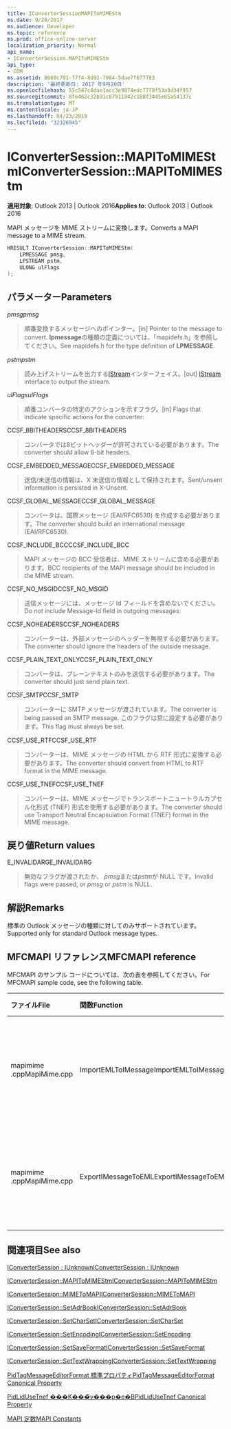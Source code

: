 ```yaml
---
title: IConverterSessionMAPIToMIMEStm
ms.date: 9/20/2017
ms.audience: Developer
ms.topic: reference
ms.prod: office-online-server
localization_priority: Normal
api_name:
- IConverterSession.MAPIToMIMEStm
api_type:
- COM
ms.assetid: 8660c701-f7f4-8d92-7984-5dae7f677783
description: '最終更新日: 2017 年9月20日'
ms.openlocfilehash: 55c547c4dae1acc3e9874edc7778f53a5d34f957
ms.sourcegitcommit: 8fe462c32b91c87911942c188f3445e85a54137c
ms.translationtype: MT
ms.contentlocale: ja-JP
ms.lasthandoff: 04/23/2019
ms.locfileid: "32326945"
---
```

# <a name="iconvertersessionmapitomimestm"></a><span data-ttu-id="26694-103">IConverterSession::MAPIToMIMEStm</span><span class="sxs-lookup"><span data-stu-id="26694-103">IConverterSession::MAPIToMIMEStm</span></span>
 
  
<span data-ttu-id="26694-104">**適用対象**: Outlook 2013 | Outlook 2016</span><span class="sxs-lookup"><span data-stu-id="26694-104">**Applies to**: Outlook 2013 | Outlook 2016</span></span> 
  
<span data-ttu-id="26694-105">MAPI メッセージを MIME ストリームに変換します。</span><span class="sxs-lookup"><span data-stu-id="26694-105">Converts a MAPI message to a MIME stream.</span></span>
  
```cpp
HRESULT IConverterSession::MAPIToMIMEStm( 
    LPMESSAGE pmsg, 
    LPSTREAM pstm, 
    ULONG ulFlags 
);
```

## <a name="parameters"></a><span data-ttu-id="26694-106">パラメーター</span><span class="sxs-lookup"><span data-stu-id="26694-106">Parameters</span></span>

 <span data-ttu-id="26694-107">_pmsg_</span><span class="sxs-lookup"><span data-stu-id="26694-107">_pmsg_</span></span>
  
> <span data-ttu-id="26694-108">順番変換するメッセージへのポインター。</span><span class="sxs-lookup"><span data-stu-id="26694-108">[in] Pointer to the message to convert.</span></span> <span data-ttu-id="26694-109">**lpmessage**の種類の定義については、「mapidefs.h」を参照してください。</span><span class="sxs-lookup"><span data-stu-id="26694-109">See mapidefs.h for the type definition of **LPMESSAGE**.</span></span>
    
 <span data-ttu-id="26694-110">_pstm_</span><span class="sxs-lookup"><span data-stu-id="26694-110">_pstm_</span></span>
  
> <span data-ttu-id="26694-111">読み上げストリームを出力する[IStream](https://msdn.microsoft.com/library/aa380034%28VS.85%29.aspx)インターフェイス。</span><span class="sxs-lookup"><span data-stu-id="26694-111">[out] [IStream](https://msdn.microsoft.com/library/aa380034%28VS.85%29.aspx) interface to output the stream.</span></span> 
    
 <span data-ttu-id="26694-112">_ulFlags_</span><span class="sxs-lookup"><span data-stu-id="26694-112">_ulFlags_</span></span>
  
>  <span data-ttu-id="26694-113">順番コンバータの特定のアクションを示すフラグ。</span><span class="sxs-lookup"><span data-stu-id="26694-113">[in] Flags that indicate specific actions for the converter:</span></span> 
    
<span data-ttu-id="26694-114">CCSF_8BITHEADERS</span><span class="sxs-lookup"><span data-stu-id="26694-114">CCSF_8BITHEADERS</span></span>
  
> <span data-ttu-id="26694-115">コンバータでは8ビットヘッダーが許可されている必要があります。</span><span class="sxs-lookup"><span data-stu-id="26694-115">The converter should allow 8-bit headers.</span></span>
    
<span data-ttu-id="26694-116">CCSF_EMBEDDED_MESSAGE</span><span class="sxs-lookup"><span data-stu-id="26694-116">CCSF_EMBEDDED_MESSAGE</span></span>
  
> <span data-ttu-id="26694-117">送信/未送信の情報は、X 未送信の情報として保持されます。</span><span class="sxs-lookup"><span data-stu-id="26694-117">Sent/unsent information is persisted in X-Unsent.</span></span>
    
<span data-ttu-id="26694-118">CCSF_GLOBAL_MESSAGE</span><span class="sxs-lookup"><span data-stu-id="26694-118">CCSF_GLOBAL_MESSAGE</span></span>
  
> <span data-ttu-id="26694-119">コンバータは、国際メッセージ (EAI/RFC6530) を作成する必要があります。</span><span class="sxs-lookup"><span data-stu-id="26694-119">The converter should build an international message (EAI/RFC6530).</span></span>
    
<span data-ttu-id="26694-120">CCSF_INCLUDE_BCC</span><span class="sxs-lookup"><span data-stu-id="26694-120">CCSF_INCLUDE_BCC</span></span>
  
> <span data-ttu-id="26694-121">MAPI メッセージの BCC 受信者は、MIME ストリームに含める必要があります。</span><span class="sxs-lookup"><span data-stu-id="26694-121">BCC recipients of the MAPI message should be included in the MIME stream.</span></span>
    
<span data-ttu-id="26694-122">CCSF_NO_MSGID</span><span class="sxs-lookup"><span data-stu-id="26694-122">CCSF_NO_MSGID</span></span>
  
> <span data-ttu-id="26694-123">送信メッセージには、メッセージ Id フィールドを含めないでください。</span><span class="sxs-lookup"><span data-stu-id="26694-123">Do not include Message-Id field in outgoing messages.</span></span>
    
<span data-ttu-id="26694-124">CCSF_NOHEADERS</span><span class="sxs-lookup"><span data-stu-id="26694-124">CCSF_NOHEADERS</span></span>
  
> <span data-ttu-id="26694-125">コンバーターは、外部メッセージのヘッダーを無視する必要があります。</span><span class="sxs-lookup"><span data-stu-id="26694-125">The converter should ignore the headers of the outside message.</span></span>
    
<span data-ttu-id="26694-126">CCSF_PLAIN_TEXT_ONLY</span><span class="sxs-lookup"><span data-stu-id="26694-126">CCSF_PLAIN_TEXT_ONLY</span></span>
  
> <span data-ttu-id="26694-127">コンバータは、プレーンテキストのみを送信する必要があります。</span><span class="sxs-lookup"><span data-stu-id="26694-127">The converter should just send plain text.</span></span>
    
<span data-ttu-id="26694-128">CCSF_SMTP</span><span class="sxs-lookup"><span data-stu-id="26694-128">CCSF_SMTP</span></span>
  
> <span data-ttu-id="26694-129">コンバーターに SMTP メッセージが渡されています。</span><span class="sxs-lookup"><span data-stu-id="26694-129">The converter is being passed an SMTP message.</span></span> <span data-ttu-id="26694-130">このフラグは常に設定する必要があります。</span><span class="sxs-lookup"><span data-stu-id="26694-130">This flag must always be set.</span></span>
    
<span data-ttu-id="26694-131">CCSF_USE_RTF</span><span class="sxs-lookup"><span data-stu-id="26694-131">CCSF_USE_RTF</span></span>
  
> <span data-ttu-id="26694-132">コンバーターは、MIME メッセージの HTML から RTF 形式に変換する必要があります。</span><span class="sxs-lookup"><span data-stu-id="26694-132">The converter should convert from HTML to RTF format in the MIME message.</span></span>
    
<span data-ttu-id="26694-133">CCSF_USE_TNEF</span><span class="sxs-lookup"><span data-stu-id="26694-133">CCSF_USE_TNEF</span></span>
  
> <span data-ttu-id="26694-134">コンバーターは、MIME メッセージでトランスポートニュートラルカプセル化形式 (TNEF) 形式を使用する必要があります。</span><span class="sxs-lookup"><span data-stu-id="26694-134">The converter should use Transport Neutral Encapsulation Format (TNEF) format in the MIME message.</span></span>
    
## <a name="return-values"></a><span data-ttu-id="26694-135">戻り値</span><span class="sxs-lookup"><span data-stu-id="26694-135">Return values</span></span>

<span data-ttu-id="26694-136">E_INVALIDARG</span><span class="sxs-lookup"><span data-stu-id="26694-136">E_INVALIDARG</span></span>
  
> <span data-ttu-id="26694-137">無効なフラグが渡されたか、 *pmsg*または*pstm*が NULL です。</span><span class="sxs-lookup"><span data-stu-id="26694-137">Invalid flags were passed, or  *pmsg*  or  *pstm*  is NULL.</span></span> 
    
## <a name="remarks"></a><span data-ttu-id="26694-138">解説</span><span class="sxs-lookup"><span data-stu-id="26694-138">Remarks</span></span>

<span data-ttu-id="26694-139">標準の Outlook メッセージの種類に対してのみサポートされています。</span><span class="sxs-lookup"><span data-stu-id="26694-139">Supported only for standard Outlook message types.</span></span>
  
## <a name="mfcmapi-reference"></a><span data-ttu-id="26694-140">MFCMAPI リファレンス</span><span class="sxs-lookup"><span data-stu-id="26694-140">MFCMAPI reference</span></span>

<span data-ttu-id="26694-141">MFCMAPI のサンプル コードについては、次の表を参照してください。</span><span class="sxs-lookup"><span data-stu-id="26694-141">For MFCMAPI sample code, see the following table.</span></span>
  
|<span data-ttu-id="26694-142">**ファイル**</span><span class="sxs-lookup"><span data-stu-id="26694-142">**File**</span></span>|<span data-ttu-id="26694-143">**関数**</span><span class="sxs-lookup"><span data-stu-id="26694-143">**Function**</span></span>|<span data-ttu-id="26694-144">**コメント**</span><span class="sxs-lookup"><span data-stu-id="26694-144">**Comment**</span></span>|
|:-----|:-----|:-----|
|<span data-ttu-id="26694-145">mapimime .cpp</span><span class="sxs-lookup"><span data-stu-id="26694-145">MapiMime.cpp</span></span>  <br/> |<span data-ttu-id="26694-146">ImportEMLToIMessage</span><span class="sxs-lookup"><span data-stu-id="26694-146">ImportEMLToIMessage</span></span>  <br/> |<span data-ttu-id="26694-147">mfcmapi は MimeToMAPI を使用して、EML ファイルを MAPI メッセージに変換します。</span><span class="sxs-lookup"><span data-stu-id="26694-147">MFCMAPI uses MimeToMAPI to convert an EML file to a MAPI message.</span></span>  <br/> |
|<span data-ttu-id="26694-148">mapimime .cpp</span><span class="sxs-lookup"><span data-stu-id="26694-148">MapiMime.cpp</span></span>  <br/> |<span data-ttu-id="26694-149">ExportIMessageToEML</span><span class="sxs-lookup"><span data-stu-id="26694-149">ExportIMessageToEML</span></span>  <br/> |<span data-ttu-id="26694-150">mfcmapi は、MAPIToMIMEStm を使用して MAPI メッセージを EML ファイルに変換します。</span><span class="sxs-lookup"><span data-stu-id="26694-150">MFCMAPI uses MAPIToMIMEStm to convert a MAPI message to an EML file.</span></span>  <br/> |
   
## <a name="see-also"></a><span data-ttu-id="26694-151">関連項目</span><span class="sxs-lookup"><span data-stu-id="26694-151">See also</span></span>



[<span data-ttu-id="26694-152">IConverterSession : IUnknown</span><span class="sxs-lookup"><span data-stu-id="26694-152">IConverterSession : IUnknown</span></span>](iconvertersessioniunknown.md)
  
[<span data-ttu-id="26694-153">IConverterSession::MAPIToMIMEStm</span><span class="sxs-lookup"><span data-stu-id="26694-153">IConverterSession::MAPIToMIMEStm</span></span>](iconvertersession-mapitomimestm.md)
  
[<span data-ttu-id="26694-154">IConverterSession::MIMEToMAPI</span><span class="sxs-lookup"><span data-stu-id="26694-154">IConverterSession::MIMEToMAPI</span></span>](iconvertersession-mimetomapi.md)
  
[<span data-ttu-id="26694-155">IConverterSession::SetAdrBook</span><span class="sxs-lookup"><span data-stu-id="26694-155">IConverterSession::SetAdrBook</span></span>](iconvertersession-setadrbook.md)
  
[<span data-ttu-id="26694-156">IConverterSession::SetCharSet</span><span class="sxs-lookup"><span data-stu-id="26694-156">IConverterSession::SetCharSet</span></span>](iconvertersession-setcharset.md)
  
[<span data-ttu-id="26694-157">IConverterSession::SetEncoding</span><span class="sxs-lookup"><span data-stu-id="26694-157">IConverterSession::SetEncoding</span></span>](iconvertersession-setencoding.md)
  
[<span data-ttu-id="26694-158">IConverterSession::SetSaveFormat</span><span class="sxs-lookup"><span data-stu-id="26694-158">IConverterSession::SetSaveFormat</span></span>](iconvertersession-setsaveformat.md)
  
[<span data-ttu-id="26694-159">IConverterSession::SetTextWrapping</span><span class="sxs-lookup"><span data-stu-id="26694-159">IConverterSession::SetTextWrapping</span></span>](iconvertersession-settextwrapping.md)
  
[<span data-ttu-id="26694-160">PidTagMessageEditorFormat 標準プロパティ</span><span class="sxs-lookup"><span data-stu-id="26694-160">PidTagMessageEditorFormat Canonical Property</span></span>](pidtagmessageeditorformat-canonical-property.md)
  
[<span data-ttu-id="26694-161">PidLidUseTnef ���K���̃v���p�e�B</span><span class="sxs-lookup"><span data-stu-id="26694-161">PidLidUseTnef Canonical Property</span></span>](pidlidusetnef-canonical-property.md)


[<span data-ttu-id="26694-162">MAPI 定数</span><span class="sxs-lookup"><span data-stu-id="26694-162">MAPI Constants</span></span>](mapi-constants.md)

